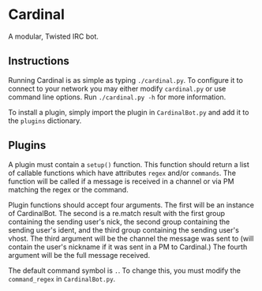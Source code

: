 Cardinal
========
A modular, Twisted IRC bot.

Instructions
------------
Running Cardinal is as simple as typing `./cardinal.py`. To configure it to connect to your network you may either modify `cardinal.py` or use command line options. Run `./cardinal.py -h` for more information.

To install a plugin, simply import the plugin in `CardinalBot.py` and add it to the `plugins` dictionary.

Plugins
-------
A plugin must contain a `setup()` function. This function should return a list of callable functions which have attributes `regex` and/or `commands`. The function will be called if a message is received in a channel or via PM matching the regex or the command.

Plugin functions should accept four arguments. The first will be an instance of CardinalBot. The second is a re.match result with the first group containing the sending user's nick, the second group containing the sending user's ident, and the third group containing the sending user's vhost. The third argument will be the channel the message was sent to (will contain the user's nickname if it was sent in a PM to Cardinal.) The fourth argument will be the full message received.

The default command symbol is `.`. To change this, you must modify the `command_regex` in `CardinalBot.py`.
